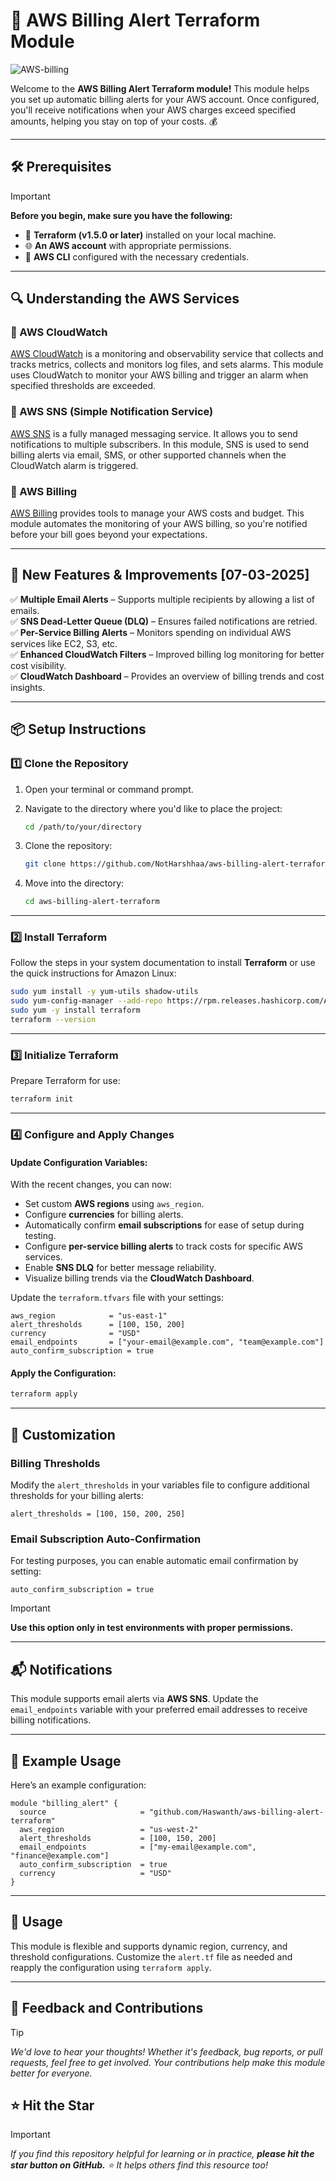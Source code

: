 # 🚀 AWS Billing Alert Terraform Module  

![AWS-billing](https://imgur.com/wtaBi16.png)  

Welcome to the **AWS Billing Alert Terraform module!** This module helps you set up automatic billing alerts for your AWS account. Once configured, you'll receive notifications when your AWS charges exceed specified amounts, helping you stay on top of your costs. 💰  

---

## 🛠️ Prerequisites  

> [!IMPORTANT]
> **Before you begin, make sure you have the following:**  
>
> - 🧰 **Terraform (v1.5.0 or later)** installed on your local machine.  
> - 🌐 **An AWS account** with appropriate permissions.  
> - 🔑 **AWS CLI** configured with the necessary credentials.  

---

## 🔍 Understanding the AWS Services  

### 🌟 AWS CloudWatch  

[AWS CloudWatch](https://aws.amazon.com/cloudwatch/) is a monitoring and observability service that collects and tracks metrics, collects and monitors log files, and sets alarms. This module uses CloudWatch to monitor your AWS billing and trigger an alarm when specified thresholds are exceeded.  

### 📢 AWS SNS (Simple Notification Service)  

[AWS SNS](https://aws.amazon.com/sns/) is a fully managed messaging service. It allows you to send notifications to multiple subscribers. In this module, SNS is used to send billing alerts via email, SMS, or other supported channels when the CloudWatch alarm is triggered.  

### 🧾 AWS Billing  

[AWS Billing](https://aws.amazon.com/aws-cost-management/aws-bill/) provides tools to manage your AWS costs and budget. This module automates the monitoring of your AWS billing, so you're notified before your bill goes beyond your expectations.  

---

## 🚀 New Features & Improvements [07-03-2025]

✅ **Multiple Email Alerts** – Supports multiple recipients by allowing a list of emails.  
✅ **SNS Dead-Letter Queue (DLQ)** – Ensures failed notifications are retried.  
✅ **Per-Service Billing Alerts** – Monitors spending on individual AWS services like EC2, S3, etc.  
✅ **Enhanced CloudWatch Filters** – Improved billing log monitoring for better cost visibility.  
✅ **CloudWatch Dashboard** – Provides an overview of billing trends and cost insights.  

---

## 📦 Setup Instructions  

### 1️⃣ Clone the Repository  

1. Open your terminal or command prompt.  
2. Navigate to the directory where you'd like to place the project:  

   ```bash  
   cd /path/to/your/directory  
   ```  

3. Clone the repository:  

   ```bash  
   git clone https://github.com/NotHarshhaa/aws-billing-alert-terraform.git  
   ```  

4. Move into the directory:  

   ```bash  
   cd aws-billing-alert-terraform  
   ```  

---

### 2️⃣ Install Terraform  

Follow the steps in your system documentation to install **Terraform** or use the quick instructions for Amazon Linux:  

```bash  
sudo yum install -y yum-utils shadow-utils  
sudo yum-config-manager --add-repo https://rpm.releases.hashicorp.com/AmazonLinux/hashicorp.repo  
sudo yum -y install terraform  
terraform --version  
```  

---

### 3️⃣ Initialize Terraform  

Prepare Terraform for use:  

```bash  
terraform init  
```  

---

### 4️⃣ Configure and Apply Changes  

#### Update Configuration Variables:  

With the recent changes, you can now: 

- Set custom **AWS regions** using `aws_region`.  
- Configure **currencies** for billing alerts.  
- Automatically confirm **email subscriptions** for ease of setup during testing.  
- Configure **per-service billing alerts** to track costs for specific AWS services.  
- Enable **SNS DLQ** for better message reliability.  
- Visualize billing trends via the **CloudWatch Dashboard**.  

Update the `terraform.tfvars` file with your settings:  

```hcl  
aws_region            = "us-east-1"  
alert_thresholds      = [100, 150, 200]  
currency              = "USD"  
email_endpoints       = ["your-email@example.com", "team@example.com"]  
auto_confirm_subscription = true  
```  

#### Apply the Configuration:  

```bash  
terraform apply  
```  

---

## 🔧 Customization  

### Billing Thresholds  

Modify the `alert_thresholds` in your variables file to configure additional thresholds for your billing alerts:  

```hcl  
alert_thresholds = [100, 150, 200, 250]  
```  

### Email Subscription Auto-Confirmation  

For testing purposes, you can enable automatic email confirmation by setting:  

```hcl  
auto_confirm_subscription = true  
```  

> [!IMPORTANT]  
> **Use this option only in test environments with proper permissions.**  

---

## 📬 Notifications  

This module supports email alerts via **AWS SNS**. Update the `email_endpoints` variable with your preferred email addresses to receive billing notifications.  

---

## 📝 Example Usage  

Here’s an example configuration:  

```hcl  
module "billing_alert" {  
  source                     = "github.com/Haswanth/aws-billing-alert-terraform"  
  aws_region                 = "us-west-2"  
  alert_thresholds           = [100, 150, 200]  
  email_endpoints            = ["my-email@example.com", "finance@example.com"]  
  auto_confirm_subscription  = true  
  currency                   = "USD"  
}  
```  

---

## 🎯 Usage  

This module is flexible and supports dynamic region, currency, and threshold configurations. Customize the `alert.tf` file as needed and reapply the configuration using `terraform apply`.  

---

## 🙌 Feedback and Contributions

> [!TIP]  
> _We'd love to hear your thoughts! Whether it's feedback, bug reports, or pull requests, feel free to get involved. Your contributions help make this module better for everyone._

## ⭐ Hit the Star  

> [!IMPORTANT]  
> _If you find this repository helpful for learning or in practice, **please hit the star button on GitHub.** ⭐ It helps others find this resource too!_
